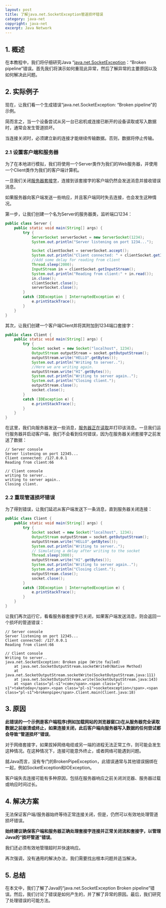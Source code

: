 ```yaml
---
layout: post
title: 了解java.net.SocketException管道损坏错误
category: java-net
copyright: java-net
excerpt: Java Network
---
```


## 1. 概述

在本教程中，我们将仔细研究Java “[java.net.SocketException](https://www.baeldung.com/java-socketexception)：“Broken pipeline”错误。首先我们将演示如何重现此异常，然后了解异常的主要原因以及如何解决此问题。

## 2. 实际例子

现在，让我们看一个生成错误“java.net.SocketException: “Broken pipeline”的示例。

简而言之，当一个设备尝试从另一台已宕机或连接已断开的设备读取或写入数据时，通常会发生管道损坏。

当连接关闭时，必须建立新的连接才能继续传输数据。否则，数据将停止传输。

### 2.1 设置客户端和服务器

为了在本地进行模拟，我们将使用一个Server类作为我们的Web服务器，并使用一个Client类作为我们的客户端计算机。

一旦我们关闭[服务器套接字](https://www.baeldung.com/a-guide-to-java-sockets)，连接到该套接字的客户端仍然会发送消息并接收错误消息。

如果服务器向客户端发送一些响应，并且客户端同时失去连接，也会发生这种情况。

第一步，让我们创建一个名为Server的服务器类，监听端口1234：

```java
public class Server {
    public static void main(String[] args) {
        try {
            ServerSocket serverSocket = new ServerSocket(1234);
            System.out.println("Server listening on port 1234...");

            Socket clientSocket = serverSocket.accept();
            System.out.println("Client connected: " + clientSocket.getInetAddress());
            //Add some delay for reading from client
            Thread.sleep(2000);
            InputStream in = clientSocket.getInputStream();
            System.out.println("Reading from client:" + in.read());
            in.close();
            clientSocket.close();
            serverSocket.close();
        }
        catch (IOException | InterruptedException e) {
            e.printStackTrace();
        }
    }
}
```

其次，让我们创建一个客户端Client并将其附加到1234端口套接字：

```java
public class Client {
    public static void main(String[] args) {
        try {
            Socket socket = new Socket("localhost", 1234);
            OutputStream outputStream = socket.getOutputStream();
            outputStream.write("HELLO".getBytes());
            System.out.println("Writing to server..");
            //Here we are writing again.
            outputStream.write("HI".getBytes());
            System.out.println("Writing to server again..");
            System.out.println("Closing client.");
            outputStream.close();
            socket.close();
        }
        catch (IOException e) {
            e.printStackTrace();
        }
    }
}
```

在这里，我们向服务器发送一些消息，[服务器正在读取](https://www.baeldung.com/java-inputstream-server-socket)并打印该消息。一旦我们运行服务器并启动客户端，我们不会看到任何错误，因为在服务器关闭套接字之前发送了数据：

```text
// Server console
Server listening on port 12345...
Client connected: /127.0.0.1
Reading from client:66

// Client console
writing to server..
writing to server again..
Closing client.
```

### 2.2 重现管道损坏错误

为了得到错误，让我们延迟从客户端发送下一条消息，直到服务器关闭连接：

```java
public class Client {
    public static void main(String[] args) {
        try {
            Socket socket = new Socket("localhost", 1234);
            OutputStream outputStream = socket.getOutputStream();
            outputStream.write("HELLO".getBytes());
            System.out.println("Writing to server..");
            // Simulating a delay after writing to the socket
            Thread.sleep(3000);
            outputStream.write("HI".getBytes());
            System.out.println("Writing to server again..");
            System.out.println("Closing client.");
            outputStream.close();
            socket.close();
        }
        catch (IOException | InterruptedException e) {
            e.printStackTrace();
        }
    }
}
```

让我们再次运行它，看看服务器套接字已关闭，如果客户端发送消息，则会返回一个损坏的管道错误：

```text
// Server console
Server listening on port 12345...
Client connected: /127.0.0.1
Reading from client:66

// Client console
Writing to server..
java.net.SocketException: Broken pipe (Write failed)
	at java.net.SocketOutputStream.socketWrite0(Native Method)
	at java.net.SocketOutputStream.socketWrite(SocketOutputStream.java:111)
	at java.net.SocketOutputStream.write(SocketOutputStream.java:143)
	at <span class="pl-s1">com</span>.<span class="pl-s1">taketoday</span>.<span class="pl-s1">socketexception</span>.<span class="pl-s1">brokenpipe</span>.Client.main(Client.java:18)
```

## 3. 原因

**此错误的一个示例是客户端程序(例如加载网站的浏览器窗口)在从服务器完全读取数据之前崩溃或终止，如果连接关闭，此后客户端向服务器写入数据的任何尝试都会导致“管道损坏”错误**。

对于网络套接字，如果拔掉网络电缆或另一端的进程无法正常工作，则可能会发生这种情况。在这种情况下，连接可能意外终止，或者网络可能遇到问题。

就Java而言，没有专门的BrokenPipeException，此错误通常与其他错误捆绑在一起，例如SocketException和IOException。

客户端失去连接可能有多种原因，包括在服务器响应之前关闭浏览器、服务器过载或响应时间过长。

## 4. 解决方案

无法保证客户端/服务器始终等待正常连接关闭，但是，仍然可以有效地处理管道损坏错误。

**始终建议确保客户端和服务器正确处理套接字连接并正常关闭流和套接字，以管理Java的“损坏管道”错误**。

我们还必须有效地管理超时并快速响应。

再次强调，没有通用的解决办法，我们需要找出根本问题并适当解决。

## 5. 总结

在本文中，我们了解了Java的“java.net.SocketException Broken pipeline”错误。然后，我们讨论了错误是如何产生的，并了解了异常的原因。最后，我们研究了处理错误的可能方法。